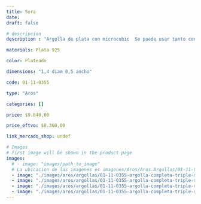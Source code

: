 ```yaml
---
title: Sora
date: 
draft: false

# descripcion
description : "Argolla de plata con microcubic  Se puede usar tanto con los cubic hacia el frente como con la parte posterior lisa. Dos aros en uno!"

materials: Plata 925

color: Plateado

dimensions: "1,4 diam 0,5 ancho"

code: 01-11-0355

type: "Aros"

categories: []

price: $9.840,00

price_eftvo: $8.360,00

link_mercado_shop: undef

# Images
# first image will be shown in the product page
images:
  # - image: "images/path_to_image"
  # La ubicacion de las imagenes es imagenes/Aros/Aros.Argollas/01-11-0355-sora
  - image: "./images/aros/argollas/01-11-0355-argolla-completa-triple-micro-y-lisa_a.JPG"
  - image: "./images/aros/argollas/01-11-0355-argolla-completa-triple-micro-y-lisa_b.JPG"
  - image: "./images/aros/argollas/01-11-0355-argolla-completa-triple-micro-y-lisa_c.jpg"
  - image: "./images/aros/argollas/01-11-0355-argolla-completa-triple-micro-y-lisa_d.jpg"
---
```

